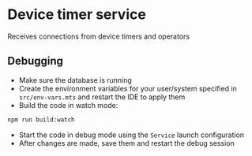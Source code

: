 # Device timer service
Receives connections from device timers and operators

## Debugging
- Make sure the database is running
- Create the environment variables for your user/system specified in `src/env-vars.mts` and restart the IDE to apply them
- Build the code in watch mode:
```bash
npm run build:watch
```
- Start the code in debug mode using the `Service` launch configuration
- After changes are made, save them and restart the debug session

